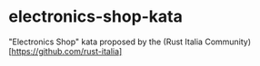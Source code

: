 # electronics-shop-kata
"Electronics Shop" kata proposed by the (Rust Italia Community)[https://github.com/rust-italia]
